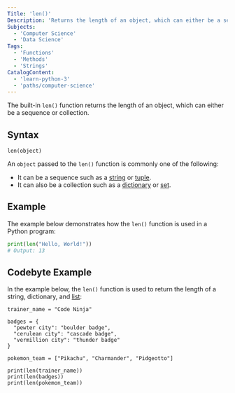 ```yaml
---
Title: 'len()'
Description: 'Returns the length of an object, which can either be a sequence or collection.'
Subjects:
  - 'Computer Science'
  - 'Data Science'
Tags:
  - 'Functions'
  - 'Methods'
  - 'Strings'
CatalogContent:
  - 'learn-python-3'
  - 'paths/computer-science'
---
```


The built-in `len()` function returns the length of an object, which can either be a sequence or collection.

## Syntax

```pseudo
len(object)
```

An `object` passed to the `len()` function is commonly one of the following:

- It can be a sequence such as a [string](https://www.codecademy.com/resources/docs/python/strings) or [tuple](https://www.codecademy.com/resources/docs/python/tuples).
- It can also be a collection such as a [dictionary](https://www.codecademy.com/resources/docs/python/dictionaries) or [set](https://www.codecademy.com/resources/docs/python/set).

## Example

The example below demonstrates how the `len()` function is used in a Python program:

```py
print(len("Hello, World!"))
# Output: 13
```

## Codebyte Example

In the example below, the `len()` function is used to return the length of a string, dictionary, and [list](https://www.codecademy.com/resources/docs/python/lists):

```codebyte/python
trainer_name = "Code Ninja"

badges = {
  "pewter city": "boulder badge",
  "cerulean city": "cascade badge",
  "vermillion city": "thunder badge"
}

pokemon_team = ["Pikachu", "Charmander", "Pidgeotto"]

print(len(trainer_name))
print(len(badges))
print(len(pokemon_team))
```
